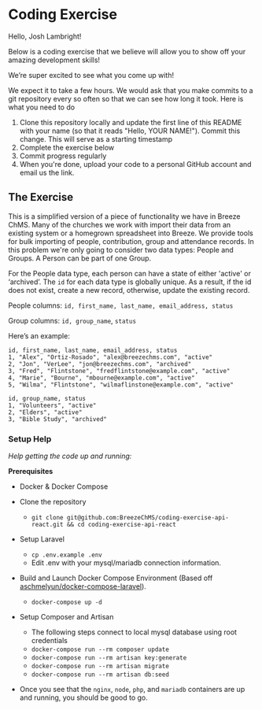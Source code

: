 # Coding Exercise

Hello, Josh Lambright!

Below is a coding exercise that we believe will allow you to show off your amazing development skills!

We’re super excited to see what you come up with!

We expect it to take a few hours. We would ask that you make commits to a git repository every so often so that we can see how long it took. Here is what you need to do

1. Clone this repository locally and update the first line of this README with your name (so that it reads "Hello, YOUR NAME!"). Commit this change. This will serve as a starting timestamp
2. Complete the exercise below
3. Commit progress regularly
4. When you're done, upload your code to a personal GitHub account and email us the link.

## The Exercise

This is a simplified version of a piece of functionality we have in Breeze ChMS. Many of the churches we work with import their data from an existing system or a homegrown spreadsheet into Breeze. We provide tools for bulk importing of people, contribution, group and attendance records.
In this problem we're only going to consider two data types: People and Groups. A Person can be part of one Group.

For the People data type, each person can have a state of either 'active' or ‘archived’. The `id` for each data type is globally unique. As a result, if the id does not exist, create a new record, otherwise, update the existing record.

People columns:
  `id, first_name, last_name, email_address, status`

Group columns:
  `id, group_name`, `status`

Here’s an example:

```
id, first_name, last_name, email_address, status
1, "Alex", "Ortiz-Rosado", "alex@breezechms.com", "active"
2, "Jon", "VerLee", "jon@breezechms.com", "archived"
3, "Fred", "Flintstone", "fredflintstone@example.com", "active"
4, "Marie", "Bourne", "mbourne@example.com", "active"
5, "Wilma", "Flintstone", "wilmaflinstone@example.com", "active"
```

```
id, group_name, status
1, "Volunteers", "active"
2, "Elders", "active"
3, "Bible Study", "archived"
```

### Setup Help

*Help getting the code up and running:*

**Prerequisites**
- Docker & Docker Compose

- Clone the repository
  - `git clone git@github.com:BreezeChMS/coding-exercise-api-react.git && cd coding-exercise-api-react`
- Setup Laravel
  - `cp .env.example .env`
  - Edit .env with your mysql/mariadb connection information. 
- Build and Launch Docker Compose Environment (Based off [aschmelyun/docker-compose-laravel](https://github.com/aschmelyun/docker-compose-laravel)).
  - `docker-compose up -d`
- Setup Composer and Artisan
  - The following steps connect to local mysql database using root credentials
  - `docker-compose run --rm composer update`
  - `docker-compose run --rm artisan key:generate`
  - `docker-compose run --rm artisan migrate`
  - `docker-compose run --rm artisan db:seed`
- Once you see that the `nginx`, `node`, `php`, and `mariadb` containers are up and running,
 you should be good to go.
